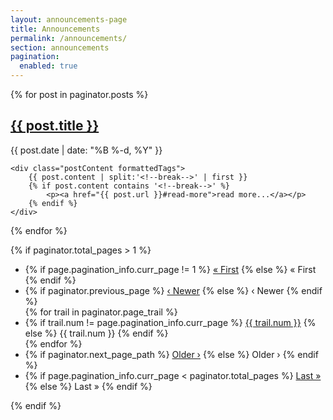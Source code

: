 ```yaml
---
layout: announcements-page
title: Announcements
permalink: /announcements/
section: announcements
pagination: 
  enabled: true
---
```


{% for post in paginator.posts %}
<div class="post">
    <div class="postHeader">
        <h2 class="postTitle"><a href="{{ post.url }}" class="postTitleLink">{{ post.title }}</a></h2>
        <div class="postDate">{{ post.date | date: "%B %-d, %Y" }}</div>
    </div>

    <div class="postContent formattedTags">
        {{ post.content | split:'<!--break-->' | first }}
        {% if post.content contains '<!--break-->' %}
            <p><a href="{{ post.url }}#read-more">read more...</a></p>
        {% endif %}
    </div>
</div>
{% endfor %}

{% if paginator.total_pages > 1 %}
<ul class="postPagination">
    <li class="postPaginationItem">
        {% if page.pagination_info.curr_page != 1 %}
            <a href="/announcements/" class="a">« First</a>
        {% else %}
            <span class="postPaginationDisabledlink">« First</span>
        {% endif %}
    </li>
    <li class="postPaginationItem">
        {% if paginator.previous_page %}
            <a href="{{ paginator.previous_page_path | prepend: site.baseurl }}" class="a">‹ Newer</a>
        {% else %}
            <span class="postPaginationDisabledlink">‹ Newer</span>
        {% endif %}
    </li>
    {% for trail in paginator.page_trail %}
        <li class="postPaginationItem postPaginationNumber">
            {% if trail.num != page.pagination_info.curr_page %}
                <a href="{{ trail.path | prepend: site.baseurl | replace: 'index.html', '' }}" class="a">{{ trail.num }}</a>
            {% else %}
                <span class="postPaginationDisabledlink">{{ trail.num }}</span>
            {% endif %}
        </li>
    {% endfor %}
    <li class="postPaginationItem">
        {% if paginator.next_page_path %}
            <a href="{{ paginator.next_page_path | prepend: site.baseurl }}" class="a">Older ›</a>
        {% else %}
            <span class="postPaginationDisabledlink">Older ›</span>
        {% endif %}
    </li>
    <li class="postPaginationItem">
        {% if page.pagination_info.curr_page < paginator.total_pages %}
            <a href="/announcements/page-{{paginator.total_pages}}/" class="a">Last »</a>
        {% else %}
            <span class="postPaginationDisabledlink">Last »</span>
        {% endif %}
    </li>
</ul>
{% endif %}
